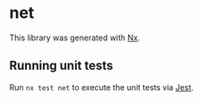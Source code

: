 # net

This library was generated with [Nx](https://nx.dev).

## Running unit tests

Run `nx test net` to execute the unit tests via [Jest](https://jestjs.io).
